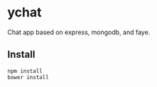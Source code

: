 ychat
=====

Chat app based on express, mongodb, and faye.

Install
-----
    npm install
    bower install
  
